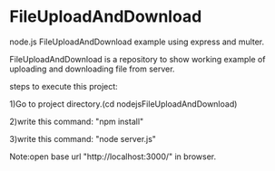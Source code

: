 # FileUploadAndDownload

node.js FileUploadAndDownload example using express and multer.

FileUploadAndDownload is a repository to show working example of uploading and downloading file from server.

steps to execute this project:

1)Go to project directory.(cd nodejsFileUploadAndDownload)

2)write this command: "npm install"

3)write this command: "node server.js"

Note:open base url "http://localhost:3000/" in browser.

